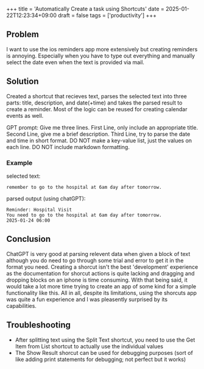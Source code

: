 +++
title = 'Automatically Create a task using Shortcuts'
date = 2025-01-22T12:23:34+09:00
draft = false
tags = ['productivity']
+++

## Problem
I want to use the ios reminders app more extensively but creating reminders is annoying. Especially when you have to type out everything and manually select the date even when the text is provided via mail.

## Solution

Created a shortcut that recieves text, parses the selected text into three parts: title, description, and date(+time)
and takes the parsed result to create a reminder. Most of the logic can be reused for creating calendar events as well.

GPT prompt: Give me three lines. First Line, only include an appropriate title. Second Line, give me a brief description. Third Line, try to parse the date and time in short format. DO NOT make a key-value list, just the values on each line. DO NOT include markdown formatting.

### Example

selected text:
```
remember to go to the hospital at 6am day after tomorrow.
```
parsed output (using chatGPT):
```
Reminder: Hospital Visit  
You need to go to the hospital at 6am day after tomorrow.  
2025-01-24 06:00
```

## Conclusion
ChatGPT is very good at parsing relevent data when given a block of text although you do need to go through some trial and error to get it in the format you need.
Creating a shorcut isn't the best 'development' experience as the documentation for shorcut actions is quite lacking and dragging and dropping blocks on an iphone is time consuming.
With that being said, it would take a lot more time trying to create an app of some kind for a simple functionality like this.
All in all, despite its limitations, using the shorcuts app was quite a fun experience and I was pleasently surprised by its capabilities.

## Troubleshooting
- After splitting text using the Split Text shortcut, you need to use the Get Item from List shortcut to actually use the individual values
- The Show Result shorcut can be used for debugging purposes (sort of like adding print statements for debugging; not perfect but it works)